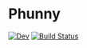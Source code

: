 # Phunny

<!---
TODO: Add stable version 
[![Stable](https://img.shields.io/badge/docs-stable-blue.svg)](https://mani149.github.io/Phunny.jl/stable/)
 --->

[![Dev](https://img.shields.io/badge/docs-dev-blue.svg)](https://mani149.github.io/Phunny.jl/dev/)
[![Build Status](https://github.com/mani149/Phunny.jl/actions/workflows/CI.yml/badge.svg?branch=main)](https://github.com/mani149/Phunny.jl/actions/workflows/CI.yml?query=branch%3Amain)

